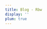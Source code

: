 ```yaml
---
title: Blog - Rbw
display: ''
plum: true
---
```


<!-- <SubNav /> -->

<ListPosts only-date type="blog" />
